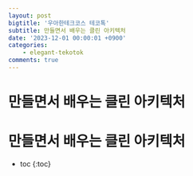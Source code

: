 ```yaml
---
layout: post
bigtitle: '우아한테크코스 테코톡'
subtitle: 만들면서 배우는 클린 아키텍처
date: '2023-12-01 00:00:01 +0900'
categories:
    - elegant-tekotok
comments: true
---
```


# 만들면서 배우는 클린 아키텍처

# 만들면서 배우는 클린 아키텍처
* toc
{:toc}

## 

  
  


